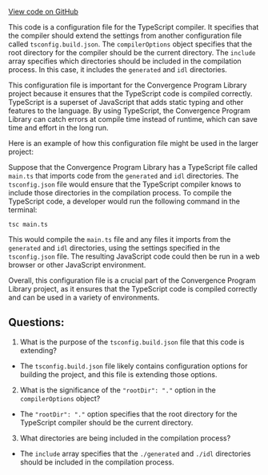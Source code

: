 [View code on GitHub](https://github.com/convergence-rfq/convergence-program-library/spot-instrument/js/tsconfig.json)

This code is a configuration file for the TypeScript compiler. It specifies that the compiler should extend the settings from another configuration file called `tsconfig.build.json`. The `compilerOptions` object specifies that the root directory for the compiler should be the current directory. The `include` array specifies which directories should be included in the compilation process. In this case, it includes the `generated` and `idl` directories.

This configuration file is important for the Convergence Program Library project because it ensures that the TypeScript code is compiled correctly. TypeScript is a superset of JavaScript that adds static typing and other features to the language. By using TypeScript, the Convergence Program Library can catch errors at compile time instead of runtime, which can save time and effort in the long run.

Here is an example of how this configuration file might be used in the larger project:

Suppose that the Convergence Program Library has a TypeScript file called `main.ts` that imports code from the `generated` and `idl` directories. The `tsconfig.json` file would ensure that the TypeScript compiler knows to include those directories in the compilation process. To compile the TypeScript code, a developer would run the following command in the terminal:

```
tsc main.ts
```

This would compile the `main.ts` file and any files it imports from the `generated` and `idl` directories, using the settings specified in the `tsconfig.json` file. The resulting JavaScript code could then be run in a web browser or other JavaScript environment.

Overall, this configuration file is a crucial part of the Convergence Program Library project, as it ensures that the TypeScript code is compiled correctly and can be used in a variety of environments.
## Questions: 
 1. What is the purpose of the `tsconfig.build.json` file that this code is extending?
- The `tsconfig.build.json` file likely contains configuration options for building the project, and this file is extending those options.

2. What is the significance of the `"rootDir": "."` option in the `compilerOptions` object?
- The `"rootDir": "."` option specifies that the root directory for the TypeScript compiler should be the current directory.

3. What directories are being included in the compilation process?
- The `include` array specifies that the `./generated` and `./idl` directories should be included in the compilation process.